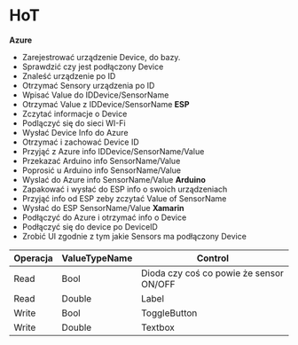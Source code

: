 # HoT
**Azure**
- Zarejestrować urządzenie Device, do bazy.
- Sprawdzić czy jest podłączony Device
- Znaleść urządzenie po ID
- Otrzymać Sensory urządzenia po ID
- Wpisać Value do IDDevice/SensorName
- Otrzymać Value z IDDevice/SensorName
**ESP**
- Zczytać informacje o Device
- Podlączyć się do sieci WI-Fi
- Wysłać Device Info do Azure
- Otrzymać i zachować Device ID
- Przyjąć z Azure info IDDevice/SensorName/Value
- Przekazać Arduino info SensorName/Value
- Poprosić u Arduino info SensorName/Value
- Wyslać do Azure info SensorName/Value
**Arduino**
- Zapakować i wysłać do ESP info o swoich urządzeniach
- Przyjąć info od ESP zeby zczytać Value of SensorName
- Wysłać do ESP SensorName/Value
**Xamarin**
- Podłączyć do Azure i otrzymać info o Device
- Podłączyć się do device po DeviceID
- Zrobić UI zgodnie z tym jakie Sensors ma podłączony Device

| Operacja | ValueTypeName | Control |
|----------|---------------|---------|
|Read| Bool|Dioda czy coś co powie że sensor ON/OFF|
|Read|Double|Label|
|Write|Bool|ToggleButton|
|Write|Double|Textbox|
